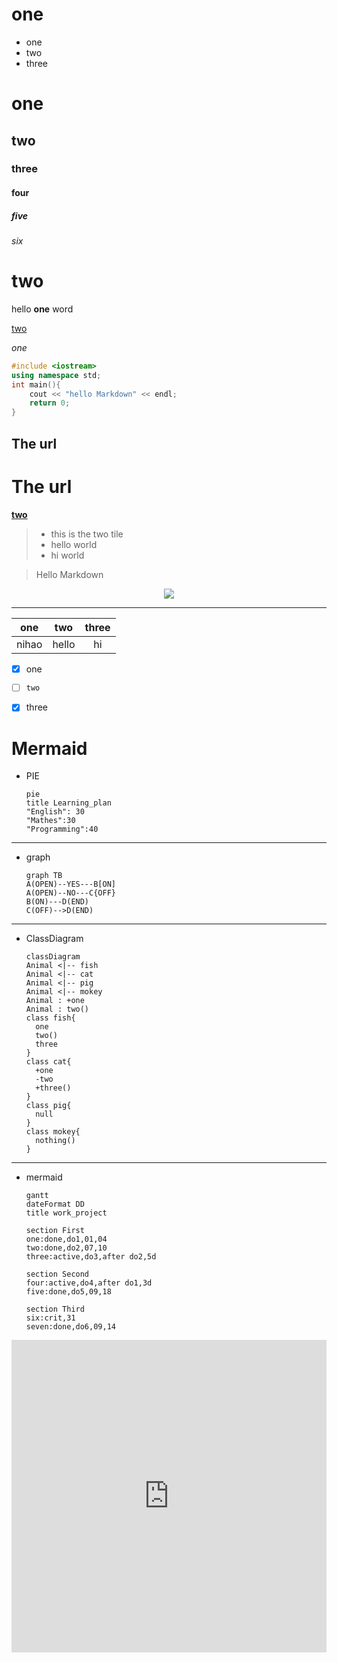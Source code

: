 **one**
===
  * one
  * two
  * three

# one
## two
### three
#### four
##### five
###### six


two
===
hello **one** word

[two](#mermaid)

_one_

```c++
#include <iostream>
using namespace std;
int main(){
    cout << "hello Markdown" << endl;
    return 0;
}
```

The url
---

The url
===
**[two](#two)**
>* this is the two tile
>* hello world
>* hi world

> Hello Markdown

<div align=center><img src="https://gimg2.baidu.com/image_search/src=http%3A%2F%2Fimg.jj20.com%2Fup%2Fallimg%2Ftp09%2F210F2130512J47-0-lp.jpg&refer=http%3A%2F%2Fimg.jj20.com&app=2002&size=f9999,10000&q=a80&n=0&g=0n&fmt=auto?sec=1661785454&t=d8d1eeb7d0eebca198009c977ac817a4"/> </div>

---
| one | two | three |
|:---:|:---:| :---: |
|nihao|hello|   hi  |

- [x] one
- [ ] `two`
- [x] three



Mermaid
===
* PIE
  ```mermaid
  pie
  title Learning_plan
  "English": 30
  "Mathes":30
  "Programming":40
  ```
---
* graph
  ```mermaid
  graph TB
  A(OPEN)--YES---B[ON]
  A(OPEN)--NO---C{OFF}
  B(ON)---D(END)
  C(OFF)-->D(END)
  ```
---
* ClassDiagram
  ```mermaid
  classDiagram
  Animal <|-- fish
  Animal <|-- cat
  Animal <|-- pig
  Animal <|-- mokey
  Animal : +one
  Animal : two()
  class fish{
    one
    two()
    three
  }
  class cat{
    +one
    -two
    +three()
  }
  class pig{
    null
  }
  class mokey{
    nothing()
  }
  ```
---
* mermaid
  ```mermaid
  gantt
  dateFormat DD
  title work_project

  section First
  one:done,do1,01,04
  two:done,do2,07,10
  three:active,do3,after do2,5d

  section Second
  four:active,do4,after do1,3d
  five:done,do5,09,18

  section Third
  six:crit,31
  seven:done,do6,09,14
  
  ```

<iframe src="https://jx.bozrc.com:4433/player/?url=https://www.bilibili.com/video/BV1Pg41197un?share_source=copy_web&vd_source=c08b74410ee9d09897502544e8bcec4b" scrolling="no" border="0" frameborder="no" framespacing="0" allowfullscreen="true" width="100%" height="500px"> </iframe>
